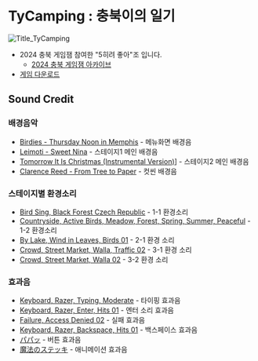 # TyCamping : 충북이의 일기

![Title_TyCamping](https://github.com/user-attachments/assets/27b57a39-a167-4a57-971b-3dc5f33d80f3)

- 2024 충북 게임잼 참여한 "5히려 좋아"조 입니다.
  - [2024 충북 게임잼 아카이브]() 
- [게임 다운로드](https://drive.google.com/drive/folders/1l6MTjuXYJxPZhx6kIeO8iGcPn5Sfco9z)
## Sound Credit
### 배경음악
- [Birdies - Thursday Noon in Memphis](https://www.epidemicsound.com/track/VGiKzdwoQE/) - 메뉴화면 배경음
- [Leimoti - Sweet Nina](https://www.epidemicsound.com/track/gfY8TUpLnO/) - 스테이지1 메인 배경음
- [Tomorrow It Is Christmas (Instrumental Version)](https://www.epidemicsound.com/track/0mOVg0Clat/)] - 스테이지2 메인 배경음
- [Clarence Reed - From Tree to Paper](https://www.epidemicsound.com/track/qLRYUCjNEt/) - 컷씬 배경음

### 스테이지별 환경소리
- [Bird Sing, Black Forest Czech Republic](https://www.epidemicsound.com/sound-effects/tracks/01136a7f-b7ce-4e05-be80-be15e7fac08d/) - 1-1 환경소리
- [Countryside, Active Birds, Meadow, Forest, Spring, Summer, Peaceful](
https://www.epidemicsound.com/sound-effects/tracks/f8b244d0-2a84-4913-bf86-d904c0656163/) -  1-2 환경소리
- [By Lake, Wind in Leaves, Birds 01](https://www.epidemicsound.com/sound-effects/tracks/2397fa83-2caf-4856-a5a2-867b580386ea/) - 2-1  환경 소리
-  [Crowd, Street Market, Walla, Traffic 02](https://www.epidemicsound.com/sound-effects/tracks/ee5221fc-d212-4595-9eab-d97a447a82d2/) - 3-1 환경 소리
- [Crowd, Street Market, Walla 02](https://www.epidemicsound.com/sound-effects/tracks/aa065786-8f5f-4951-97c0-7599eaff21a8/) - 3-2 환경 소리

### 효과음
- [Keyboard, Razer, Typing, Moderate](https://www.epidemicsound.com/sound-effects/tracks/11e80013-c1ae-4705-b557-8d8ff294d1ba/) - 타이핑 효과음
- [Keyboard, Razer, Enter, Hits 01](https://www.epidemicsound.com/sound-effects/tracks/39cdae5a-2651-41c4-bd1f-2f3c5117a523/) - 엔터 소리 효과음
- [Failure, Access Denied 02](https://www.epidemicsound.com/sound-effects/tracks/a6e6dcc1-51e8-4511-b048-6d84c503fd30/) - 실패 효과음
- [Keyboard, Razer, Backspace, Hits 01](https://www.epidemicsound.com/sound-effects/tracks/40ce9f2c-a11c-4f75-9f07-200405186484/) - 백스페이스 효과음
- [パパッ](https://soundeffect-lab.info/sound/anime/) - 버튼 효과음
- [魔法のステッキ](https://soundeffect-lab.info/sound/anime/)  - 애니메이션 효과음
